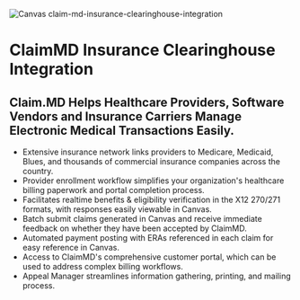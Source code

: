 ![Canvas claim-md-insurance-clearinghouse-integration](https://images.prismic.io/canvas-website/Zsx1DUaF0TcGJZMG_claimmd.png?auto=format,compress)

# ClaimMD Insurance Clearinghouse Integration

## Claim.MD Helps Healthcare Providers, Software Vendors and Insurance Carriers Manage Electronic Medical Transactions Easily.
- Extensive insurance network links providers to Medicare, Medicaid, Blues, and thousands of commercial insurance companies across the country.
- Provider enrollment workflow simplifies your organization's healthcare billing paperwork and portal completion process.
- Facilitates realtime benefits & eligibility verification in the X12 270/271 formats, with responses easily viewable in Canvas.
- Batch submit claims generated in Canvas and receive immediate feedback on whether they have been accepted by ClaimMD.
- Automated payment posting with ERAs referenced in each claim for easy reference in Canvas.
- Access to ClaimMD's comprehensive customer portal, which can be used to address complex billing workflows. 
- Appeal Manager streamlines information gathering, printing, and mailing process.

  
